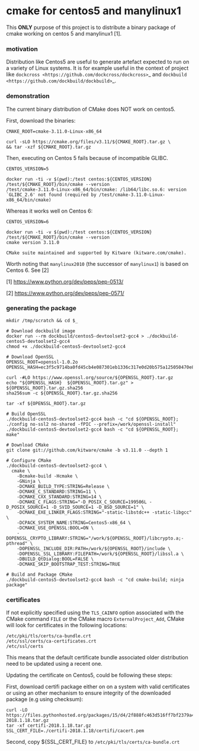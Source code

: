 cmake for centos5 and manylinux1
================================

This **ONLY** purpose of this project is to distribute a binary package of
cmake working on centos 5 and manylinux1 [1].

### motivation

Distribution like Centos5 are useful to generate artefact expected to run on
a variety of Linux systems. It is for example useful in the context of project
like `dockcross <https://github.com/dockcross/dockcross>`_ and `dockbuild <https://github.com/dockbuild/dockbuild>`_.


### demonstration

The current binary distribution of CMake does NOT work on centos5.

First, download the binaries:


```console
CMAKE_ROOT=cmake-3.11.0-Linux-x86_64

curl -sLO https://cmake.org/files/v3.11/${CMAKE_ROOT}.tar.gz \
&& tar -xzf ${CMAKE_ROOT}.tar.gz
```


Then, executing on Centos 5 fails because of incompatible GLIBC.

```console
CENTOS_VERSION=5

docker run -ti -v $(pwd):/test centos:${CENTOS_VERSION} /test/${CMAKE_ROOT}/bin/cmake --version
/test/cmake-3.11.0-Linux-x86_64/bin/cmake: /lib64/libc.so.6: version `GLIBC_2.6' not found (required by /test/cmake-3.11.0-Linux-x86_64/bin/cmake)
```

Whereas it works well on Centos 6:

```console
CENTOS_VERSION=6

docker run -ti -v $(pwd):/test centos:${CENTOS_VERSION} /test/${CMAKE_ROOT}/bin/cmake --version
cmake version 3.11.0

CMake suite maintained and supported by Kitware (kitware.com/cmake).
```


Worth noting that `manylinux2010` (the successor of `manylinux1`) is based on Centos 6. See [2]


[1] https://www.python.org/dev/peps/pep-0513/

[2] https://www.python.org/dev/peps/pep-0571/


### generating the package

```console
mkdir /tmp/scratch && cd $_

# Download dockbuild image 
docker run --rm dockbuild/centos5-devtoolset2-gcc4 > ./dockbuild-centos5-devtoolset2-gcc4
chmod +x ./dockbuild-centos5-devtoolset2-gcc4

# Download OpenSSL
OPENSSL_ROOT=openssl-1.0.2o
OPENSSL_HASH=ec3f5c9714ba0fd45cb4e087301eb1336c317e0d20b575a125050470e8089e4d

curl -#LO https://www.openssl.org/source/${OPENSSL_ROOT}.tar.gz
echo "${OPENSSL_HASH}  ${OPENSSL_ROOT}.tar.gz" > ${OPENSSL_ROOT}.tar.gz.sha256
sha256sum -c ${OPENSSL_ROOT}.tar.gz.sha256

tar -xf ${OPENSSL_ROOT}.tar.gz

# Build OpenSSL
./dockbuild-centos5-devtoolset2-gcc4 bash -c "cd ${OPENSSL_ROOT}; ./config no-ssl2 no-shared -fPIC --prefix=/work/openssl-install"
./dockbuild-centos5-devtoolset2-gcc4 bash -c "cd ${OPENSSL_ROOT}; make"

# Download CMake
git clone git://github.com/kitware/cmake -b v3.11.0 --depth 1

# Configure CMake
./dockbuild-centos5-devtoolset2-gcc4 \
  cmake \
    -Bcmake-build -Hcmake \
    -GNinja \
    -DCMAKE_BUILD_TYPE:STRING=Release \
    -DCMAKE_C_STANDARD:STRING=11 \
    -DCMAKE_CXX_STANDARD:STRING=14 \
    -DCMAKE_C_FLAGS:STRING="-D_POSIX_C_SOURCE=199506L -D_POSIX_SOURCE=1 -D_SVID_SOURCE=1 -D_BSD_SOURCE=1" \
    -DCMAKE_EXE_LINKER_FLAGS:STRING="-static-libstdc++ -static-libgcc" \
    -DCPACK_SYSTEM_NAME:STRING=Centos5-x86_64 \
    -DCMAKE_USE_OPENSSL:BOOL=ON \
    -DOPENSSL_CRYPTO_LIBRARY:STRING="/work/${OPENSSL_ROOT}/libcrypto.a;-pthread" \
    -DOPENSSL_INCLUDE_DIR:PATH=/work/${OPENSSL_ROOT}/include \
    -DOPENSSL_SSL_LIBRARY:FILEPATH=/work/${OPENSSL_ROOT}/libssl.a \
    -DBUILD_QtDialog:BOOL=FALSE \
    -DCMAKE_SKIP_BOOTSTRAP_TEST:STRING=TRUE

# Build and Package CMake
./dockbuild-centos5-devtoolset2-gcc4 bash -c "cd cmake-build; ninja package"
```

### certificates

If not explicitly specified using the ``TLS_CAINFO`` option associated with the CMake command ``FILE`` or
the CMake macro ``ExternalProject_Add``, CMake will look for certificates in the following locations:

```
/etc/pki/tls/certs/ca-bundle.crt
/etc/ssl/certs/ca-certificates.crt
/etc/ssl/certs
```

This means that the default certificate bundle associated older distribution need to be updated
using a recent one.

Updating the certificate on Centos5, could be following these steps:


First, download certifi package either on on a system with valid certificates or using an other mechanism to ensure
integrity of the downloaded package (e.g using checksum):

```
curl -LO https://files.pythonhosted.org/packages/15/d4/2f888fc463d516ff7bf2379a4e9a552fef7f22a94147655d9b1097108248/certifi-2018.1.18.tar.gz
tar -xf certifi-2018.1.18.tar.gz
SSL_CERT_FILE=./certifi-2018.1.18/certifi/cacert.pem
```

Second, copy ${SSL_CERT_FILE} to `/etc/pki/tls/certs/ca-bundle.crt`


